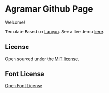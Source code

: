 # Agramar Github Page

Welcome!

Template Based on [Lanyon](https://github.com/poole/lanyon). See a live demo [here](http://codinfox.github.io).


## License

Open sourced under the [MIT license](LICENSE.md).

## Font License

[Open Font License](https://github.com/naver/d2codingfont/wiki/Open-Font-License)
